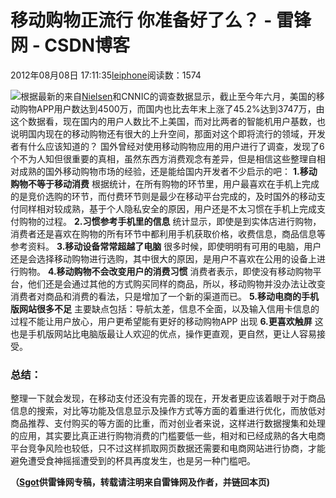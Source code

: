 
# 移动购物正流行 你准备好了么？ - 雷锋网 - CSDN博客


2012年08月08日 17:11:35[leiphone](https://me.csdn.net/leiphone)阅读数：1574


![](http://www.leiphone.com/wp-content/uploads/2012/08/mobileshop.png)根据最新的来自[Nielsen](http://blog.nielsen.com/nielsenwire/online_mobile/top-mobile-shopping-apps/)和CNNIC的调查数据显示，截止至今年六月，美国的移动购物APP用户数达到4500万，而国内也比去年末上涨了45.2%达到3747万，由这个数据看，现在国内的用户人数比不上美国，而对比两者的智能机用户基数，也说明国内现在的移动购物还有很大的上升空间，那面对这个即将流行的领域，开发者有什么应该知道的？
国外曾经对使用移动购物应用的用户进行了调查，发现了6个不为人知但很重要的真相，虽然东西方消费观念有差异，但是相信这些整理自相对成熟的国外移动购物市场的经验，还是能给国内开发者不少启示的吧：
**1.移动购物不等于移动消费**
根据统计，在所有购物的环节里，用户最喜欢在手机上完成的是竞价选购的环节，而付费环节则是最少在移动平台完成的，及时国外的移动支付同样相对较成熟，基于个人隐私安全的原因，用户还是不太习惯在手机上完成支付购物的过程。
**2.习惯参考手机里的信息**
统计显示，即使是到实体店进行购物，消费者还是喜欢在购物的所有环节中都利用手机获取价格，收费信息，商品信息等参考资料。
**3.移动设备常常超越了电脑**
很多时候，即使明明有可用的电脑，用户还是会选择移动购物进行选购，其中很大的原因，是用户不喜欢在公用的设备上进行购物。
**4.移动购物不会改变用户的消费习惯**
消费者表示，即使没有移动购物平台，他们还是会通过其他的方式购买同样的商品，所以，移动购物并没办法让改变消费者对商品和消费的看法，只是增加了一个新的渠道而已。
**5.移动电商的手机版网站很多不足**
主要缺点包括：导航太差，信息不全面，以及输入信用卡信息的过程不能让用户放心，用户更希望能有更好的移动购物APP 出现
**6.更喜欢触屏**
这也是手机版网站比电脑版最让人欢迎的优点，操作更直观，更自然，更让人容易接受。
### 总结：
整理一下就会发现，在移动支付还没有完善的现在，开发者更应该着眼于对于商品信息的搜索，对比等功能及信息显示及操作方式等方面的着重进行优化，而放低对商品推荐、支付购买的等方面的比重，而对创业者来说，这样进行数据搜集和处理的应用，其实要比真正进行购物消费的门槛要低一些，相对和已经成熟的各大电商平台竞争风险也较低，只不过这样抓取网页数据还需要和电商网站进行协商，才能避免遭受食神摇摇遭受到的杯具再度发生，也是另一种门槛吧。

**（****[Sgot](http://www.leiphone.com/author/sgot)****供****雷锋网****专稿，转载请注明来自雷锋网及作者，并链回本页)**

